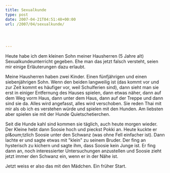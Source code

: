 ```yaml
---
title: Sexualkunde
type: post
date: 2007-04-21T04:51:48+00:00
url: /2007/04/sexualkunde/




---
```

Heute habe ich dem kleinen Sohn meiner Hausherren (5 Jahre alt) Sexualkundeunterricht gegeben. Ehe man das jetzt falsch versteht, seien mir einige Erläuterungen dazu erlaubt.

Meine Hausherren haben zwei Kinder. Einen fünfjährigen und einen siebenjährigen Sohn. Wenn den beiden langweilig ist (das kommt vor und zur Zeit kommt es häufiger vor, weil Schulferien sind), dann sieht man sie erst in einiger Entfernung des Hauses spielen, dann etwas näher, dann auf dem Weg vorm Haus, dann unter dem Haus, dann auf der Treppe und dann sind sie da. Alles wird angefasst, alles wird verschoben. Sie reden Thai mit mir als ob ich es verstehen würde und spielen mit den Hunden. Am liebsten aber spielen sie mit der Hunde Quietschetierchen.

Seit die Hunde kahl sind kommen sie täglich, auch heute morgen wieder. Der Kleine hebt dann Soosie hoch und pieckst Pokki an. Heute kuckte er pl&oum;tzlich Soosie unter den Schwanz (was ohne Fell einfacher ist). Dann lachte er und sagte etwas mit "klein" zu seinem Bruder. Der fing an hysterisch zu kichern und sagte ihm, dass Soosie kein Junge ist. Er fing dann an, noch interessierter Untersuchungen anzustellen und Soosie zieht jetzt immer den Schwanz ein, wenn er in der Nähe ist.

Jetzt weiss er also das mit den Mädchen. Ein früher Start.
